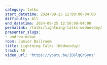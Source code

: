 ```yaml
---
category: talks
start_datetime: 2024-09-25 12:00:00-04:00
difficulty: All
end_datetime: 2024-09-25 12:50:00-04:00
permalink: /talks/lightning-talks-wednesday/
presenter_slugs:
- andrew-mshar
room: Junior Ballroom
title: Lightning Talks (Wednesday)
track: t0
video_url: 'https://youtu.be/IB6lgQrGyns'
---
```

